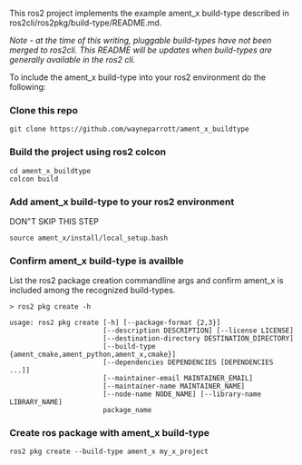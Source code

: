 This ros2 project implements the example ament_x build-type described in ros2cli/ros2pkg/build-type/README.md.

*Note - at the time of this writing, pluggable build-types have not been merged to ros2cli. This README will be updates when build-types are generally available in the ros2 cli.*

To include the ament_x build-type into your ros2 environment do the following:

### Clone this repo
```
git clone https://github.com/wayneparrott/ament_x_buildtype
```

### Build the project using ros2 colcon
```
cd ament_x_buildtype
colcon build
```

### Add ament_x build-type to your ros2 environment
DON"T SKIP THIS STEP
```
source ament_x/install/local_setup.bash
```

### Confirm ament_x build-type is availble
List the ros2 package creation commandline args and confirm ament_x is included among the recognized build-types. 
```
> ros2 pkg create -h

usage: ros2 pkg create [-h] [--package-format {2,3}]
                       [--description DESCRIPTION] [--license LICENSE]
                       [--destination-directory DESTINATION_DIRECTORY]
                       [--build-type {ament_cmake,ament_python,ament_x,cmake}]
                       [--dependencies DEPENDENCIES [DEPENDENCIES ...]]
                       [--maintainer-email MAINTAINER_EMAIL]
                       [--maintainer-name MAINTAINER_NAME]
                       [--node-name NODE_NAME] [--library-name LIBRARY_NAME]
                       package_name
```

### Create ros package with ament_x build-type
```
ros2 pkg create --build-type ament_x my_x_project
```

